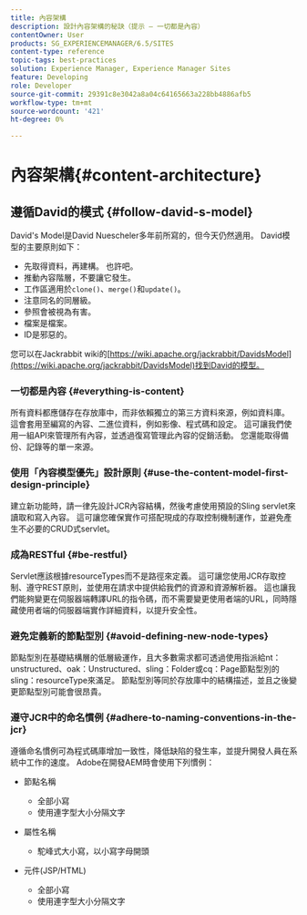 ```yaml
---
title: 內容架構
description: 設計內容架構的秘訣（提示 — 一切都是內容）
contentOwner: User
products: SG_EXPERIENCEMANAGER/6.5/SITES
content-type: reference
topic-tags: best-practices
solution: Experience Manager, Experience Manager Sites
feature: Developing
role: Developer
source-git-commit: 29391c8e3042a8a04c64165663a228bb4886afb5
workflow-type: tm+mt
source-wordcount: '421'
ht-degree: 0%

---
```


# 內容架構{#content-architecture}

## 遵循David的模式 {#follow-david-s-model}

David&#39;s Model是David Nuescheler多年前所寫的，但今天仍然適用。 David模型的主要原則如下：

* 先取得資料，再建構。 也許吧。
* 推動內容階層，不要讓它發生。
* 工作區適用於`clone()`、`merge()`和`update()`。
* 注意同名的同層級。
* 參照會被視為有害。
* 檔案是檔案。
* ID是邪惡的。

您可以在Jackrabbit wiki的[https://wiki.apache.org/jackrabbit/DavidsModel](https://wiki.apache.org/jackrabbit/DavidsModel)找到David的模型。

### 一切都是內容 {#everything-is-content}

所有資料都應儲存在存放庫中，而非依賴獨立的第三方資料來源，例如資料庫。 這會套用至編寫的內容、二進位資料，例如影像、程式碼和設定。 這可讓我們使用一組API來管理所有內容，並透過復寫管理此內容的促銷活動。 您還能取得備份、記錄等的單一來源。

### 使用「內容模型優先」設計原則 {#use-the-content-model-first-design-principle}

建立新功能時，請一律先設計JCR內容結構，然後考慮使用預設的Sling servlet來讀取和寫入內容。 這可讓您確保實作可搭配現成的存取控制機制運作，並避免產生不必要的CRUD式servlet。

### 成為RESTful {#be-restful}

Servlet應該根據resourceTypes而不是路徑來定義。 這可讓您使用JCR存取控制、遵守REST原則，並使用在請求中提供給我們的資源和資源解析器。 這也讓我們能夠變更在伺服器端轉譯URL的指令碼，而不需要變更使用者端的URL，同時隱藏使用者端的伺服器端實作詳細資料，以提升安全性。

### 避免定義新的節點型別 {#avoid-defining-new-node-types}

節點型別在基礎結構層的低層級運作，且大多數需求都可透過使用指派給nt：unstructured、oak：Unstructured、sling：Folder或cq：Page節點型別的sling：resourceType來滿足。 節點型別等同於存放庫中的結構描述，並且之後變更節點型別可能會很昂貴。

### 遵守JCR中的命名慣例 {#adhere-to-naming-conventions-in-the-jcr}

遵循命名慣例可為程式碼庫增加一致性，降低缺陷的發生率，並提升開發人員在系統中工作的速度。 Adobe在開發AEM時會使用下列慣例：

* 節點名稱

   * 全部小寫
   * 使用連字型大小分隔文字

* 屬性名稱

   * 駝峰式大小寫，以小寫字母開頭

* 元件(JSP/HTML)

   * 全部小寫
   * 使用連字型大小分隔文字
